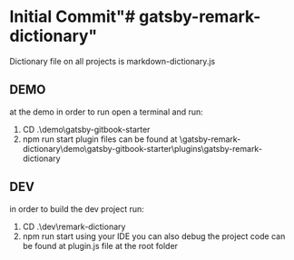 # Initial Commit"# gatsby-remark-dictionary" 
Dictionary file on all projects is markdown-dictionary.js

## DEMO
at the demo 
in order to run open a terminal and run:
1. CD .\demo\gatsby-gitbook-starter
2. npm run start
plugin files can be found at \gatsby-remark-dictionary\demo\gatsby-gitbook-starter\plugins\gatsby-remark-dictionary

## DEV
in order to build the dev project run:
1. CD .\dev\remark-dictionary
2. npm run start
using your IDE you can also debug the project
code can be found at plugin.js file at the root folder